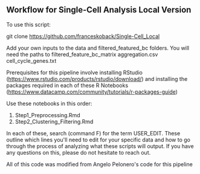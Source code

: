 ## Workflow for Single-Cell Analysis Local Version

To use this script:

git clone https://github.com/franceskoback/Single-Cell_Local

Add your own inputs to the data and filtered_featured_bc folders. You will need the paths to 
filtered_feature_bc_matrix
aggregation.csv
cell_cycle_genes.txt  

Prerequisites for this pipeline involve installing RStudio (https://www.rstudio.com/products/rstudio/download/) and installing the packages required in each of these R Notebooks (https://www.datacamp.com/community/tutorials/r-packages-guide) 

Use these notebooks in this order:
1. Step1_Preprocessing.Rmd 
2. Step2_Clustering_Filtering.Rmd

In each of these, search (command F) for the term USER_EDIT. These outline which lines you'll need to edit for your specific data and how to go through the process of analyzing what these scripts will output. If you have any questions on this, please do not hesitate to reach out.

All of this code was modified from Angelo Pelonero's code for this pipeline 
